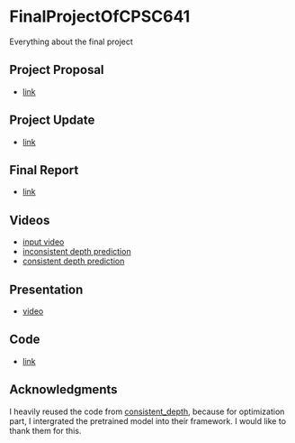 # FinalProjectOfCPSC641
Everything about the final project

## Project Proposal
+ [link](https://github.com/libingzeng/FinalProjectOfCPSC641/blob/main/Project%20Proposal.pdf)

## Project Update
+ [link](https://github.com/libingzeng/FinalProjectOfCPSC641/blob/main/Project%20Update.pdf)

## Final Report
+ [link](https://github.com/libingzeng/FinalProjectOfCPSC641/blob/main/Final_Report.pdf)

## Videos
+ [input video](https://github.com/libingzeng/FinalProjectOfCPSC641/blob/main/videos/video.mp4)
+ [inconsistent depth prediction](https://github.com/libingzeng/FinalProjectOfCPSC641/blob/main/videos/depth_inconsistency.mp4)
+ [consistent depth prediction](https://github.com/libingzeng/FinalProjectOfCPSC641/blob/main/videos/depth_consistency.mp4)

## Presentation
+ [video](https://drive.google.com/file/d/1Aw3FwzdN32GSerGvZ1htWwWhCKk5S7A1/view?usp=sharing)

## Code
+ [link](https://drive.google.com/drive/folders/1o5QGl8VGKE-_ehG3Y-P2EzAc1qp78Kw0?usp=sharing)

## Acknowledgments
I heavily reused the code from [consistent_depth](https://github.com/facebookresearch/consistent_depth), because for optimization part, I intergrated the pretrained model into their framework.
I would like to thank them for this.



